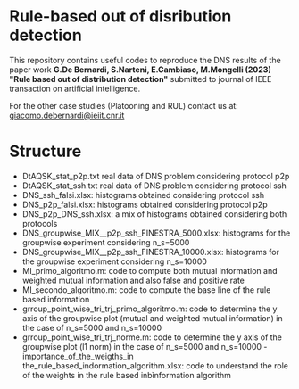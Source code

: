 # Rule-based out of disribution detection
This repository contains useful codes to reproduce the DNS results of the paper work **G.De Bernardi, S.Narteni, E.Cambiaso, M.Mongelli (2023) "Rule based out of distribution detection"** submitted to journal of IEEE transaction on artificial intelligence.

For the other case studies (Platooning and RUL) contact us at: giacomo.debernardi@ieiit.cnr.it

# Structure 
- DtAQSK_stat_p2p.txt real data of DNS problem considering protocol p2p
- DtAQSK_stat_ssh.txt real data of DNS problem considering protocol ssh 
- DNS_ssh_falsi.xlsx: histograms obtained considering protocol ssh 
- DNS_p2p_falsi.xlsx: histograms obtained considering protocol p2p 
- DNS_p2p_DNS_ssh.xlsx: a mix of histograms obtained considering both protocols 
- DNS_groupwise_MIX__p2p_ssh_FINESTRA_5000.xlsx: histograms for the groupwise experiment considering n_s=5000
- DNS_groupwise_MIX__p2p_ssh_FINESTRA_10000.xlsx: histograms for the groupwise experiment considering n_s=10000
- MI_primo_algoritmo.m: code to compute both mutual information and weighted mutual information and also false and positive rate 
- MI_secondo_algoritmo.m: code to compute the base line of the rule based information 
- grroup_point_wise_tri_trj_primo_algoritmo.m: code to determine the y axis of the groupwise plot (mutual and weighted mutual information) in the case of n_s=5000 and n_s=10000
- grroup_point_wise_tri_trj_norme.m: code to determine the y axis of the groupwise plot (l1 norm) in the case of n_s=5000 and n_s=10000
-importance_of_the_weigths_in the_rule_based_indormation_algorithm.xlsx: code to understand the role of the weights in the rule based inbìnformation algorithm 
